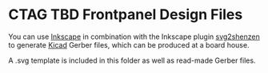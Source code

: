 # CTAG TBD Frontpanel Design Files

You can use [Inkscape](https://inkscape.org/) in combination with the Inkscape plugin [svg2shenzen](https://github.com/badgeek/svg2shenzhen)
to generate [Kicad](https://www.kicad.org/) Gerber files, which can be produced at a board house.

A .svg template is included in this folder as well as read-made Gerber files.
